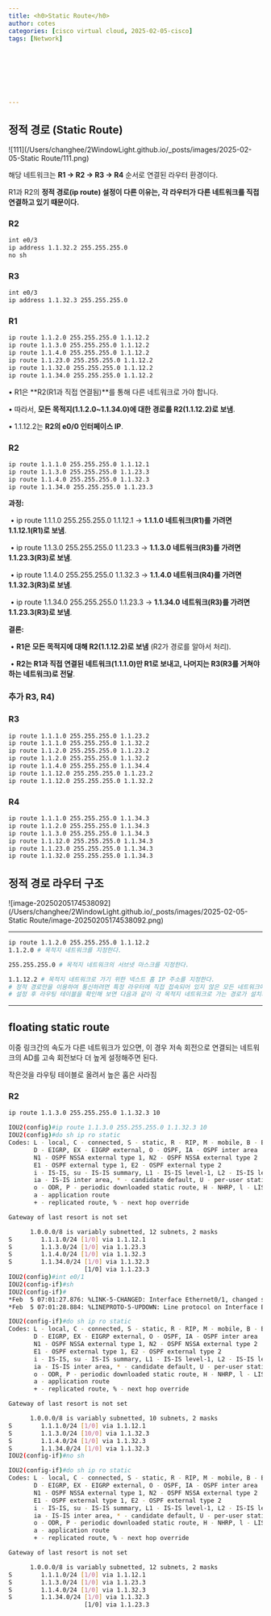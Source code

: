 ```yaml
---
title: <h0>Static Route</h0>
author: cotes   
categories: [cisco virtual cloud, 2025-02-05-cisco]
tags: [Network]








---
```




## 정적 경로 (Static Route)

![111](/Users/changhee/2WindowLight.github.io/_posts/images/2025-02-05-Static Route/111.png)

해당 네트워크는 **R1 → R2 → R3 → R4** 순서로 연결된 라우터 환경이다.

R1과 R2의 **정적 경로(**ip route**) 설정이 다른 이유는, 각 라우터가 다른 네트워크를 직접 연결하고 있기 때문이다.**

### R2

```bash
int e0/3
ip address 1.1.32.2 255.255.255.0
no sh
```

### R3

```bash
int e0/3
ip address 1.1.32.3 255.255.255.0
```

### R1

```bash
ip route 1.1.2.0 255.255.255.0 1.1.12.2
ip route 1.1.3.0 255.255.255.0 1.1.12.2
ip route 1.1.4.0 255.255.255.0 1.1.12.2
ip route 1.1.23.0 255.255.255.0 1.1.12.2
ip route 1.1.32.0 255.255.255.0 1.1.12.2
ip route 1.1.34.0 255.255.255.0 1.1.12.2
```

•	R1은 **R2(R1과 직접 연결됨)**를 통해 다른 네트워크로 가야 합니다.

•	따라서, **모든 목적지(1.1.2.0~1.1.34.0)에 대한 경로를 R2(1.1.12.2)로 보냄**.

•	1.1.12.2는 **R2의 e0/0 인터페이스 IP**.

### R2

```bash
ip route 1.1.1.0 255.255.255.0 1.1.12.1
ip route 1.1.3.0 255.255.255.0 1.1.23.3
ip route 1.1.4.0 255.255.255.0 1.1.32.3
ip route 1.1.34.0 255.255.255.0 1.1.23.3
```

 **과정:**

​	•	ip route 1.1.1.0 255.255.255.0 1.1.12.1 → **1.1.1.0 네트워크(R1)를 가려면 1.1.12.1(R1)로 보냄**.

​	•	ip route 1.1.3.0 255.255.255.0 1.1.23.3 → **1.1.3.0 네트워크(R3)를 가려면 1.1.23.3(R3)로 보냄**.

​	•	ip route 1.1.4.0 255.255.255.0 1.1.32.3 → **1.1.4.0 네트워크(R4)를 가려면 1.1.32.3(R3)로 보냄**.

​	•	ip route 1.1.34.0 255.255.255.0 1.1.23.3 → **1.1.34.0 네트워크(R3)를 가려면 1.1.23.3(R3)로 보냄**.



**결론:**

​	•	**R1은 모든 목적지에 대해 R2(1.1.12.2)로 보냄** (R2가 경로를 알아서 처리).

​	•	**R2는 R1과 직접 연결된 네트워크(1.1.1.0)만 R1로 보내고, 나머지는 R3(R3를 거쳐야 하는 네트워크)로 전달**.



### **추가 R3, R4)**

### R3

```bash
ip route 1.1.1.0 255.255.255.0 1.1.23.2
ip route 1.1.1.0 255.255.255.0 1.1.32.2
ip route 1.1.2.0 255.255.255.0 1.1.23.2
ip route 1.1.2.0 255.255.255.0 1.1.32.2
ip route 1.1.4.0 255.255.255.0 1.1.34.4
ip route 1.1.12.0 255.255.255.0 1.1.23.2
ip route 1.1.12.0 255.255.255.0 1.1.32.2
```

### R4

```bash
ip route 1.1.1.0 255.255.255.0 1.1.34.3
ip route 1.1.2.0 255.255.255.0 1.1.34.3
ip route 1.1.3.0 255.255.255.0 1.1.34.3
ip route 1.1.12.0 255.255.255.0 1.1.34.3
ip route 1.1.23.0 255.255.255.0 1.1.34.3
ip route 1.1.32.0 255.255.255.0 1.1.34.3
```



## 정적 경로 라우터 구조 

![image-20250205174538092](/Users/changhee/2WindowLight.github.io/_posts/images/2025-02-05-Static Route/image-20250205174538092.png)

------

```bash
ip route 1.1.2.0 255.255.255.0 1.1.12.2
1.1.2.0 # 목적지 네트워크를 지정한다.

255.255.255.0 # 목적지 네트워크의 서브넷 마스크를 지정한다.

1.1.12.2 # 목적지 네트워크로 가기 위한 넥스트 홈 IP 주소를 지정한다.
# 정적 경로만을 이용하여 통신하려면 특정 라우터에 직접 접속되어 있지 않은 모든 네트워크에 대해서 정적 경로를 설정해주어야 한다.
# 설정 후 라우팅 테이블을 확인해 보면 다음과 같이 각 목적지 네트워크로 가는 경로가 설치되어 있다.
```



------

## floating static route

이중 링크간의 속도가 다른 네트워크가 있으면, 이 경우 저속 회전으로 연결되는 네트워크의 AD를 고속 회전보다 더 높게 설정해주면 된다. 

작은것을 라우팅 테이블로 올려서 높은 홉은 사라짐

### R2

```bash
ip route 1.1.3.0 255.255.255.0 1.1.32.3 10
```



```bash
IOU2(config)#ip route 1.1.3.0 255.255.255.0 1.1.32.3 10
IOU2(config)#do sh ip ro static
Codes: L - local, C - connected, S - static, R - RIP, M - mobile, B - BGP
       D - EIGRP, EX - EIGRP external, O - OSPF, IA - OSPF inter area 
       N1 - OSPF NSSA external type 1, N2 - OSPF NSSA external type 2
       E1 - OSPF external type 1, E2 - OSPF external type 2
       i - IS-IS, su - IS-IS summary, L1 - IS-IS level-1, L2 - IS-IS level-2
       ia - IS-IS inter area, * - candidate default, U - per-user static route
       o - ODR, P - periodic downloaded static route, H - NHRP, l - LISP
       a - application route
       + - replicated route, % - next hop override

Gateway of last resort is not set

      1.0.0.0/8 is variably subnetted, 12 subnets, 2 masks
S        1.1.1.0/24 [1/0] via 1.1.12.1
S        1.1.3.0/24 [1/0] via 1.1.23.3
S        1.1.4.0/24 [1/0] via 1.1.32.3
S        1.1.34.0/24 [1/0] via 1.1.32.3
                     [1/0] via 1.1.23.3
IOU2(config)#int e0/1
IOU2(config-if)#sh
IOU2(config-if)#
*Feb  5 07:01:27.876: %LINK-5-CHANGED: Interface Ethernet0/1, changed state to administratively down
*Feb  5 07:01:28.884: %LINEPROTO-5-UPDOWN: Line protocol on Interface Ethernet0/1, changed state to down

```



```bash
IOU2(config-if)#do sh ip ro static
Codes: L - local, C - connected, S - static, R - RIP, M - mobile, B - BGP
       D - EIGRP, EX - EIGRP external, O - OSPF, IA - OSPF inter area 
       N1 - OSPF NSSA external type 1, N2 - OSPF NSSA external type 2
       E1 - OSPF external type 1, E2 - OSPF external type 2
       i - IS-IS, su - IS-IS summary, L1 - IS-IS level-1, L2 - IS-IS level-2
       ia - IS-IS inter area, * - candidate default, U - per-user static route
       o - ODR, P - periodic downloaded static route, H - NHRP, l - LISP
       a - application route
       + - replicated route, % - next hop override

Gateway of last resort is not set

      1.0.0.0/8 is variably subnetted, 10 subnets, 2 masks
S        1.1.1.0/24 [1/0] via 1.1.12.1
S        1.1.3.0/24 [10/0] via 1.1.32.3
S        1.1.4.0/24 [1/0] via 1.1.32.3
S        1.1.34.0/24 [1/0] via 1.1.32.3
IOU2(config-if)#no sh             

```



```bash
IOU2(config-if)#do sh ip ro static
Codes: L - local, C - connected, S - static, R - RIP, M - mobile, B - BGP
       D - EIGRP, EX - EIGRP external, O - OSPF, IA - OSPF inter area 
       N1 - OSPF NSSA external type 1, N2 - OSPF NSSA external type 2
       E1 - OSPF external type 1, E2 - OSPF external type 2
       i - IS-IS, su - IS-IS summary, L1 - IS-IS level-1, L2 - IS-IS level-2
       ia - IS-IS inter area, * - candidate default, U - per-user static route
       o - ODR, P - periodic downloaded static route, H - NHRP, l - LISP
       a - application route
       + - replicated route, % - next hop override

Gateway of last resort is not set

      1.0.0.0/8 is variably subnetted, 12 subnets, 2 masks
S        1.1.1.0/24 [1/0] via 1.1.12.1
S        1.1.3.0/24 [1/0] via 1.1.23.3
S        1.1.4.0/24 [1/0] via 1.1.32.3
S        1.1.34.0/24 [1/0] via 1.1.32.3
                     [1/0] via 1.1.23.3

```


